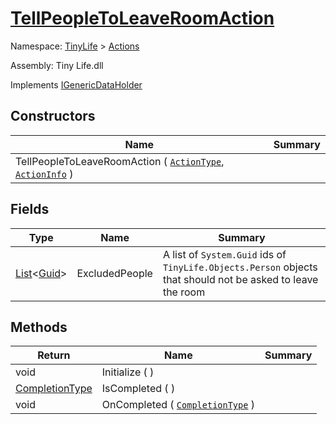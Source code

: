 # [TellPeopleToLeaveRoomAction](./TellPeopleToLeaveRoomAction.md)

Namespace: [TinyLife]() > [Actions]()

Assembly: Tiny Life.dll

Implements [IGenericDataHolder](./TellPeopleToLeaveRoomAction.md)


## Constructors

| Name | Summary | 
| --- | --- | 
| TellPeopleToLeaveRoomAction ( [`ActionType`](./ActionType.md), [`ActionInfo`](./ActionInfo.md) ) |  | 


## Fields

| Type | Name | Summary | 
| --- | --- | --- | 
| [List](https://docs.microsoft.com/en-us/dotnet/api/System.Collections.Generic.List-1)\<[Guid](https://docs.microsoft.com/en-us/dotnet/api/System.Guid)> | ExcludedPeople | A list of `System.Guid` ids of `TinyLife.Objects.Person` objects that should not be asked to leave the room | 


## Methods

| Return | Name | Summary | 
| --- | --- | --- | 
| void | Initialize (  ) |  | 
| [CompletionType](./TellPeopleToLeaveRoomAction.md) | IsCompleted (  ) |  | 
| void | OnCompleted ( [`CompletionType`](./TellPeopleToLeaveRoomAction.md) ) |  | 


